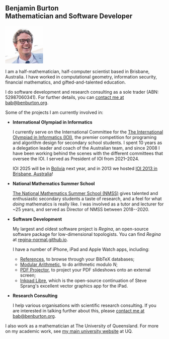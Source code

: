 ## Benjamin Burton<br>Mathematician and Software Developer

<img src="bab.jpg" width=120 height=120 alt="Head shot">

I am a half-mathematician, half-computer scientist based in Brisbane, Australia.
I have worked in computational geometry, information security,
financial mathematics, and gifted-and-talented education.

I do software development and research consulting as a sole trader
(ABN: 52987060341). For further details, you can
[contact me at bab@benburton.org](mailto:bab@benburton.org).

Some of the projects I am currently involved in:

- **International Olympiad in Informatics**

  I currently serve on the International Committee for the
  [The International Olympiad in Informatics (IOI)](http://www.ioinformatics.org/),
  the premier competition for programing and algorithm design for secondary school students.
  I spent 10 years as a delegation leader and coach of the Australian team,
  and since 2008 I have been working behind the scenes with the different committees that
  oversee the IOI.
  I served as President of IOI from 2021–2024.

  IOI 2025 will be in [Bolivia](https://ioi2025.bo) next year,
  and in 2013 we hosted [IOI 2013 in Brisbane, Australia](http://www.ioi2013.org/)!

- **National Mathematics Summer School**

  [The National Mathematics Summer School (NMSS)](https://nmss.edu.au/) gives
  talented and enthusiastic secondary students a taste of research, and a feel for
  what _doing_ mathematics is really like. I was involved as a tutor and lecturer
  for ~25 years, and served as Director of NMSS between 2018--2020.

- **Software Development**

  My largest and oldest software project is _Regina_, an open-source
  software package for low-dimensional topologists. You can find _Regina_ at
  [regina-normal.github.io](http://regina-normal.github.io/).

  I have a number of iPhone, iPad and Apple Watch apps, including:
  - [References](references/), to browse through your BibTeX databases;
  - [Modular Arithmetic](modular-arithmetic/), to do arithmetic modulo _N_;
  - [PDF Projector](pdf-projector/), to project your PDF slideshows onto an
    external screen;
  - [Inkpad Libre](https://github.com/baburton/inkpad/),
    which is the open-source continuation of Steve Sprang's excellent vector graphics app for the iPad.

- **Research Consulting**

  I help various organisations with scientific research consulting.
  If you are interested in talking further about this, please
  [contact me at bab@benburton.org](mailto:bab@benburton.org).

I also work as a mathematician at The University of Queensland.
For more on my academic work, see
[my main university website](http://www.maths.uq.edu.au/~bab) at UQ.
